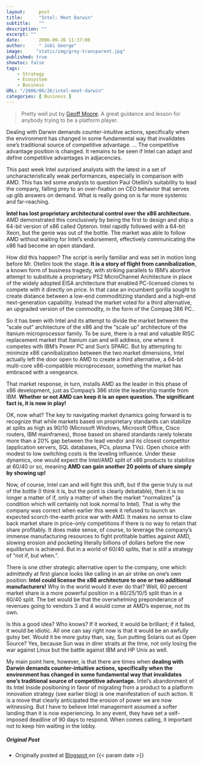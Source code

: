 ```yaml
---
layout:     post
title:      "Intel: Meet Darwin"
subtitle:   ""
description: ""
excerpt: ""
date:       2006-06-26 11:37:00
author:     " Jobi George"
image:     "static/img/grey-transparent.jpg"
published: true
showtoc: false 
tags:
    - Strategy
    - Ecosystem
    - Business
URL: "/2006/06/26/intel-meet-darwin"
categories: [ Business ]
---
```


> Pretty well put by [Geoff Moore](http://geoffmoore.blogs.com/my_weblog/2006/04/index.html). A great guidance and lesson for anybody trying to be a platform player.

Dealing with Darwin demands counter-intuitive actions, specifically when the environment has changed in some fundamental way that invalidates one’s traditional source of competitive advantage. … The competitive advantage position is changed. It remains to be seen if Intel can adapt and define competitive advantages in adjacencies.

This past week Intel surprised analysts with the latest in a set of uncharacteristically weak performances, especially in comparison with AMD. This has led some analysts to question Paul Otellini’s suitability to lead the company, falling prey to an over-fixation on CEO behavior that serves up glib answers on demand. What is really going on is far more systemic and far-reaching.

**Intel has lost proprietary architectural control over the x86 architecture.** AMD demonstrated this conclusively by being the first to design and ship a 64-bit version of x86 called Opteron. Intel rapidly followed with a 64-bit Xeon, but the genie was out of the bottle. The market was able to follow AMD without waiting for Intel’s endorsement, effectively communicating the x86 had become an open standard.

How did this happen? The script is eerily familiar and was set in motion long before Mr. Otellini took the stage. **It is a story of flight from cannibalization¸** a known form of business tragedy, with striking parallels to IBM’s abortive attempt to substitute a proprietary PS2 MicroChannel Architecture in place of the widely adopted EISA architecture that enabled PC-licensed clones to compete with it directly on price. In that case an incumbent gorilla sought to create distance between a low-end commoditizing standard and a high-end next-generation capability. Instead the market voted for a third alternative, an upgraded version of the commodity, in the form of the Compaq 386 PC..

So it has been with Intel and its attempt to divide the market between the “scale out” architecture of the x86 and the “scale up” architecture of the Itanium microprocessor family. To be sure, there is a real and valuable RISC replacement market that Itanium can and will address, one where it competes with IBM’s Power PC and Sun’s SPARC. But by attempting to minimize x86 cannibalization between the two market dimensions, Intel actually left the door open to AMD to create a third alternative, a 64-bit multi-core x86-compatible microprocessor, something the market has embraced with a vengeance.

That market response, in turn, installs AMD as the leader in this phase of x86 development, just as Compaq’s 386 stole the leadership mantle from IBM. __Whether or not AMD can keep it is an open question. The significant fact is, it is now in play!__

OK, now what? The key to navigating market dynamics going forward is to recognize that while markets based on proprietary standards can stabilize at splits as high as 90/10 (Microsoft Windows, Microsoft Office, Cisco routers, IBM mainframes), those based on shared standards rarely tolerate more than a 20% gap between the lead vendor and its closest competitor (application servers, SQL databases, PCs, plasma TVs). Open choice with modest to low switching costs is the leveling influence. Under these dynamics, one would expect the Intel/AMD split of x86 products to stabilize at 60/40 or so, meaning **AMD can gain another 20 points of share simply by showing up!**

Now, of course, Intel can and will fight this shift, but if the genie truly is out of the bottle (I think it is, but the point is clearly debatable), then it is no longer a matter of if, only a matter of when the market “normalizes” (a condition which will certainly not look normal to Intel). That is why the company was correct when earlier this week it refused to launch an expected scorch-the-earth price war with AMD. It makes no sense to claw back market share in price-only competitions if there is no way to retain that share profitably. It does make sense, of course, to leverage the company’s immense manufacturing resources to fight profitable battles against AMD, slowing erosion and pocketing literally billions of dollars before the new equilibrium is achieved. But in a world of 60/40 splits, that is still a strategy of “not if, but when.”.

There is one other strategic alternative open to the company, one which admittedly at first glance looks like calling in an air strike on one’s own position: **Intel could license the x86 architecture to one or two additional manufacturers!** Why in the world would it ever do that? Well, 60 percent market share is a more powerful position in a 60/25/10/5 split than in a 60/40 split. The bet would be that the overwhelming preponderance of revenues going to vendors 3 and 4 would come at AMD’s expense, not its own.

Is this a good idea? Who knows? If it worked, it would be brilliant; if it failed, it would be idiotic. All one can say right now is that it would be an awfully gutsy bet. Would it be more gutsy than, say, Sun putting Solaris out as Open Source? Yes, because Sun was in direr straits at the time, not only losing the war against Linux but the battle against IBM and HP Unix as well.

My main point here, however, is that there are times when **dealing with Darwin demands counter-intuitive actions, specifically when the environment has changed in some fundamental way that invalidates one’s traditional source of competitive advantage.** Intel’s abandonment of its Intel Inside positioning in favor of migrating from a product to a platform innovation strategy (see earlier blog) is one manifestation of such action. It is a move that clearly anticipated the erosion of power we are now witnessing. But I have to believe Intel management assumed a softer landing than it is now experiencing. In any event, they have set a self-imposed deadline of 90 days to respond. When comes calling, it important not to keep him waiting in the lobby.



##### Original Post

* Originally posted at [ Blogspot ]( http://jobig.blogspot.com/2006/06/intel-meet-darwin.html) on {{< param date >}}


